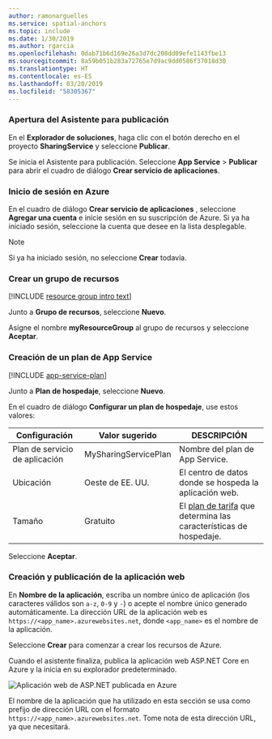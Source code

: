 ```yaml
---
author: ramonarguelles
ms.service: spatial-anchors
ms.topic: include
ms.date: 1/30/2019
ms.author: rgarcia
ms.openlocfilehash: 0dab71b6d169e26a3d7dc208dd09efe1143fbe13
ms.sourcegitcommit: 8a59b051b283a72765e7d9ac9dd0586f37018d30
ms.translationtype: HT
ms.contentlocale: es-ES
ms.lasthandoff: 03/20/2019
ms.locfileid: "58305367"
---
```

### <a name="open-the-publish-wizard"></a>Apertura del Asistente para publicación

En el **Explorador de soluciones**, haga clic con el botón derecho en el proyecto **SharingService** y seleccione **Publicar**.

Se inicia el Asistente para publicación. Seleccione **App Service** > **Publicar** para abrir el cuadro de diálogo **Crear servicio de aplicaciones**.

### <a name="sign-in-to-azure"></a>Inicio de sesión en Azure

En el cuadro de diálogo **Crear servicio de aplicaciones** , seleccione **Agregar una cuenta** e inicie sesión en su suscripción de Azure. Si ya ha iniciado sesión, seleccione la cuenta que desee en la lista desplegable.

> [!NOTE]
> Si ya ha iniciado sesión, no seleccione **Crear** todavía.
>

### <a name="create-a-resource-group"></a>Crear un grupo de recursos

[!INCLUDE [resource group intro text](resource-group.md)]

Junto a **Grupo de recursos**, seleccione **Nuevo**.

Asigne el nombre **myResourceGroup** al grupo de recursos y seleccione **Aceptar**.

### <a name="create-an-app-service-plan"></a>Creación de un plan de App Service

[!INCLUDE [app-service-plan](app-service-plan.md)]

Junto a **Plan de hospedaje**, seleccione **Nuevo**.

En el cuadro de diálogo **Configurar un plan de hospedaje**, use estos valores:

| Configuración | Valor sugerido | DESCRIPCIÓN |
|-|-|-|
|Plan de servicio de aplicación| MySharingServicePlan | Nombre del plan de App Service. |
| Ubicación | Oeste de EE. UU. | El centro de datos donde se hospeda la aplicación web. |
| Tamaño | Gratuito | El [plan de tarifa](https://azure.microsoft.com/pricing/details/app-service/?ref=microsoft.com&utm_source=microsoft.com&utm_medium=docs&utm_campaign=visualstudio) que determina las características de hospedaje. |

Seleccione **Aceptar**.

### <a name="create-and-publish-the-web-app"></a>Creación y publicación de la aplicación web

En **Nombre de la aplicación**, escriba un nombre único de aplicación (los caracteres válidos son `a-z`, `0-9` y `-`) o acepte el nombre único generado automáticamente. La dirección URL de la aplicación web es `https://<app_name>.azurewebsites.net`, donde `<app_name>` es el nombre de la aplicación.

Seleccione **Crear** para comenzar a crear los recursos de Azure.

Cuando el asistente finaliza, publica la aplicación web ASP.NET Core en Azure y la inicia en su explorador predeterminado.

![Aplicación web de ASP.NET publicada en Azure](./media/spatial-anchors-azure/web-app-running-live.png)

El nombre de la aplicación que ha utilizado en esta sección se usa como prefijo de dirección URL con el formato `https://<app_name>.azurewebsites.net`. Tome nota de esta dirección URL, ya que necesitará.
